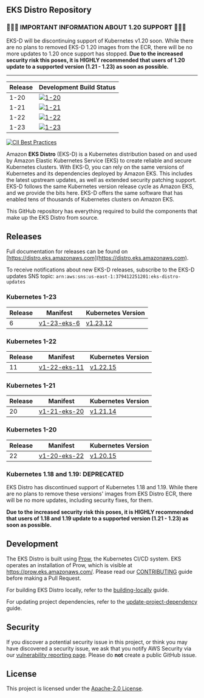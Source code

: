 ## EKS Distro Repository

### 🚨🚨🚨 IMPORTANT INFORMATION ABOUT 1.20 SUPPORT 🚨🚨🚨

EKS-D will be discontinuing support of Kubernetes v1.20 soon. While there are no
plans to removed EKS-D 1.20 images from the ECR, there will be no more updates 
to 1.20 once support has stopped. **Due to the increased security risk this poses, 
it is HIGHLY recommended that users of 1.20 update to a supported version 
(1.21 - 1.23) as soon as possible.**

---

| Release | Development Build Status |
| --- | --- |
| 1-20 | [![1-20](https://prow.eks.amazonaws.com/badge.svg?jobs=build-1-20-postsubmit)](https://prow.eks.amazonaws.com/?job=build-1-20-postsubmit) |
| 1-21 | [![1-21](https://prow.eks.amazonaws.com/badge.svg?jobs=build-1-21-postsubmit)](https://prow.eks.amazonaws.com/?job=build-1-21-postsubmit) |
| 1-22 | [![1-22](https://prow.eks.amazonaws.com/badge.svg?jobs=build-1-22-postsubmit)](https://prow.eks.amazonaws.com/?job=build-1-22-postsubmit) |
| 1-23 | [![1-23](https://prow.eks.amazonaws.com/badge.svg?jobs=build-1-23-postsubmit)](https://prow.eks.amazonaws.com/?job=build-1-23-postsubmit) |

[![CII Best Practices](https://bestpractices.coreinfrastructure.org/projects/6111/badge)](https://bestpractices.coreinfrastructure.org/projects/6111)

Amazon **EKS Distro** (EKS-D) is a Kubernetes distribution based on and used by
Amazon Elastic Kubernetes Service (EKS) to create reliable and secure Kubernetes
clusters. With EKS-D, you can rely on the same versions of Kubernetes and its
dependencies deployed by Amazon EKS. This includes the latest upstream updates,
as well as extended security patching support. EKS-D follows the same Kubernetes
version release cycle as Amazon EKS, and we provide the bits here. EKS-D offers
the same software that has enabled tens of thousands of Kubernetes clusters on
Amazon EKS.

This GitHub repository has everything required to build the components that make
up the EKS Distro from source.

## Releases

Full documentation for releases can be found on [https://distro.eks.amazonaws.com](https://distro.eks.amazonaws.com).

To receive notifications about new EKS-D releases, subscribe to the EKS-D updates SNS topic: 
`arn:aws:sns:us-east-1:379412251201:eks-distro-updates`

### Kubernetes 1-23

| Release | Manifest | Kubernetes Version |
| --- | --- | --- |
| 6 | [v1-23-eks-6](https://distro.eks.amazonaws.com/kubernetes-1-23/kubernetes-1-23-eks-6.yaml) | [v1.23.12](https://github.com/kubernetes/kubernetes/release/tag/v1.23.12) |

### Kubernetes 1-22

| Release | Manifest | Kubernetes Version |
| --- | --- | --- |
| 11 | [v1-22-eks-11](https://distro.eks.amazonaws.com/kubernetes-1-22/kubernetes-1-22-eks-11.yaml) | [v1.22.15](https://github.com/kubernetes/kubernetes/release/tag/v1.22.15) |

### Kubernetes 1-21

| Release | Manifest | Kubernetes Version |
| --- | --- | --- |
| 20 | [v1-21-eks-20](https://distro.eks.amazonaws.com/kubernetes-1-21/kubernetes-1-21-eks-20.yaml) | [v1.21.14](https://github.com/kubernetes/kubernetes/release/tag/v1.21.14) |

### Kubernetes 1-20

| Release | Manifest | Kubernetes Version |
| --- | --- | --- |
| 22 | [v1-20-eks-22](https://distro.eks.amazonaws.com/kubernetes-1-20/kubernetes-1-20-eks-22.yaml) | [v1.20.15](https://github.com/kubernetes/kubernetes/release/tag/v1.20.15) |


### Kubernetes 1.18 and 1.19: DEPRECATED

EKS Distro has discontinued support of Kubernetes 1.18 and 1.19. While there are
no plans to remove these versions' images from EKS Distro ECR, there will be no
more updates, including security fixes, for them.

**Due to the increased security risk this poses, it is HIGHLY recommended that
users of 1.18 and 1.19 update to a supported version (1.21 - 1.23) as soon as 
possible.**

## Development

The EKS Distro is built using
[Prow](https://github.com/kubernetes/test-infra/tree/master/prow), the
Kubernetes CI/CD system. EKS operates an installation of Prow, which is visible
at https://prow.eks.amazonaws.com/. Please read our
[CONTRIBUTING](CONTRIBUTING.md) guide before making a Pull Request.

For building EKS Distro locally, refer to the 
[building-locally](docs/development/building-locally.md) guide.

For updating project dependencies, refer to the
[update-project-dependency](docs/development/update-project-dependency.md) guide.

## Security

If you discover a potential security issue in this project, or think you may
have discovered a security issue, we ask that you notify AWS Security via our
[vulnerability reporting page](http://aws.amazon.com/security/vulnerability-reporting/).
Please do **not** create a public GitHub issue.

## License

This project is licensed under the [Apache-2.0 License](LICENSE).
